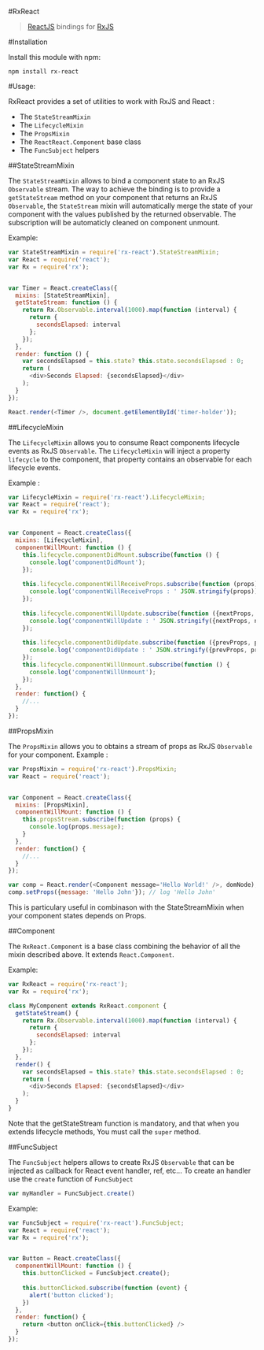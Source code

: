 #RxReact

>  [ReactJS](http://facebook.github.io/react/) bindings for [RxJS](https://github.com/Reactive-Extensions/RxJS)


#Installation

Install this module with npm: 

```
npm install rx-react
```

#Usage: 

RxReact provides a set of utilities to work with RxJS and React : 

* The `StateStreamMixin`
* The `LifecycleMixin`
* The `PropsMixin`
* The `ReactReact.Component` base class
* The `FuncSubject` helpers



##StateStreamMixin

The `StateStreamMixin` allows to bind a component state to an RxJS `Observable` stream. 
The way to achieve the binding is to provide a `getStateStream` method on your component that returns an RxJS `Observable`, the `StateStream` mixin will automatically merge the state of your component with the values published by the returned observable. The subscription will be automaticly cleaned on component unmount.

Example: 

```javascript
var StateStreamMixin = require('rx-react').StateStreamMixin;
var React = require('react');
var Rx = require('rx');


var Timer = React.createClass({
  mixins: [StateStreamMixin],
  getStateStream: function () {
    return Rx.Observable.interval(1000).map(function (interval) {
      return {
        secondsElapsed: interval
      };
    });
  },
  render: function () {
    var secondsElapsed = this.state? this.state.secondsElapsed : 0;
    return (
      <div>Seconds Elapsed: {secondsElapsed}</div>
    );
  }
});

React.render(<Timer />, document.getElementById('timer-holder'));
```


##LifecycleMixin

The `LifecycleMixin` allows you to consume React components lifecycle events as RxJS `Observable`.
The `LifecycleMixin` will inject a property `lifecycle` to the component, that property contains an observable for each lifecycle events.

Example : 

```javascript
var LifecycleMixin = require('rx-react').LifecycleMixin;
var React = require('react');
var Rx = require('rx');


var Component = React.createClass({
  mixins: [LifecycleMixin],
  componentWillMount: function () {
    this.lifecycle.componentDidMount.subscribe(function () {
      console.log('componentDidMount');
    });
    
    this.lifecycle.componentWillReceiveProps.subscribe(function (props) {
      console.log('componentWillReceiveProps : ' JSON.stringify(props));
    });
    
    this.lifecycle.componentWillUpdate.subscribe(function ({nextProps, nextState}) {
      console.log('componentWillUpdate : ' JSON.stringify({nextProps, nextState}));
    });
    
    this.lifecycle.componentDidUpdate.subscribe(function ({prevProps, prevState}) {
      console.log('componentDidUpdate : ' JSON.stringify({prevProps, prevState}));
    });
    this.lifecycle.componentWillUnmount.subscribe(function () {
      console.log('componentWillUnmount');
    });
  },
  render: function() {
    //...
  }
});
```

##PropsMixin

The `PropsMixin` allows you to obtains a stream of props as RxJS `Observable` for your component.
Example : 

```javascript
var PropsMixin = require('rx-react').PropsMixin;
var React = require('react');


var Component = React.createClass({
  mixins: [PropsMixin],
  componentWillMount: function () {
    this.propsStream.subscribe(function (props) {
      console.log(props.message);
    }
  },
  render: function() {
    //...
  }
});

var comp = React.render(<Component message='Hello World!' />, domNode); // log 'Hello World!'
comp.setProps({message: 'Hello John'}); // log 'Hello John'
```
This is particulary useful in combinason with the StateStreamMixin when your component states depends on Props.


##Component

The `RxReact.Component` is a base class combining the behavior of all the mixin described above.
It extends `React.Component`.

Example: 

```javascript
var RxReact = require('rx-react');
var Rx = require('rx');

class MyComponent extends RxReact.component {
  getStateStream() {
    return Rx.Observable.interval(1000).map(function (interval) {
      return {
        secondsElapsed: interval
      };
    });
  },
  render() {
    var secondsElapsed = this.state? this.state.secondsElapsed : 0;
    return (
      <div>Seconds Elapsed: {secondsElapsed}</div>
    );
  }
}
```
Note that the getStateStream function is mandatory, and that when you extends lifecycle methods,
You must call the `super` method.

##FuncSubject

The `FuncSubject` helpers allows to create RxJS `Observable` that can be injected as callback for React event handler, ref, etc...
To create an handler use the `create` function of `FuncSubject`

```javascript
var myHandler = FuncSubject.create()
```

Example: 

```javascript
var FuncSubject = require('rx-react').FuncSubject;
var React = require('react');
var Rx = require('rx');


var Button = React.createClass({
  componentWillMount: function () {
    this.buttonClicked = FuncSubject.create();
    
    this.buttonClicked.subscribe(function (event) {
      alert('button clicked');
    })
  },
  render: function() {
    return <button onClick={this.buttonClicked} />
  }
});
```
